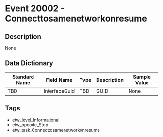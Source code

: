 # Event 20002 - Connecttosamenetworkonresume

## Description
None

## Data Dictionary
|Standard Name|Field Name|Type|Description|Sample Value|
|---|---|---|---|---|
|TBD|InterfaceGuid|TBD|GUID|None|None|

## Tags
* etw_level_Informational
* etw_opcode_Stop
* etw_task_Connecttosamenetworkonresume